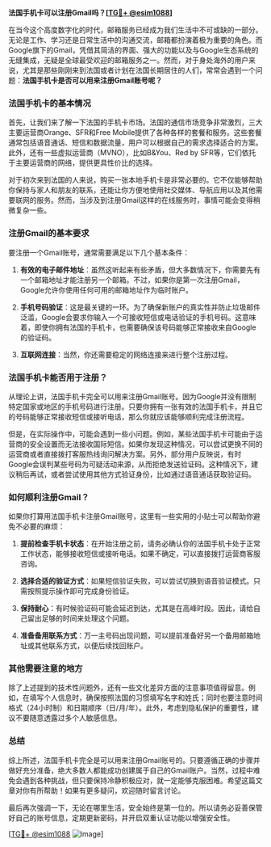 **法国手机卡可以注册Gmail吗？[[TG💪+ @esim1088](https://t.me/s/esim1088)]**

在当今这个高度数字化的时代，邮箱服务已经成为我们生活中不可或缺的一部分。无论是工作、学习还是日常生活中的沟通交流，邮箱都扮演着极为重要的角色。而Google旗下的Gmail，凭借其简洁的界面、强大的功能以及与Google生态系统的无缝集成，无疑是全球最受欢迎的邮箱服务之一。然而，对于身处海外的用户来说，尤其是那些刚刚来到法国或者计划在法国长期居住的人们，常常会遇到一个问题：**法国手机卡是否可以用来注册Gmail账号呢？**

### 法国手机卡的基本情况

首先，让我们来了解一下法国的手机卡市场。法国的通信市场竞争非常激烈，三大主要运营商Orange、SFR和Free Mobile提供了各种各样的套餐和服务。这些套餐通常包括语音通话、短信和数据流量，用户可以根据自己的需求选择适合的方案。此外，还有一些虚拟运营商（MVNO），比如B&You、Red by SFR等，它们依托于主要运营商的网络，提供更具性价比的选择。

对于初次来到法国的人来说，购买一张本地手机卡是非常必要的。它不仅能够帮助你保持与家人和朋友的联系，还能让你方便地使用社交媒体、导航应用以及其他需要联网的服务。然而，当涉及到注册Gmail这样的在线服务时，事情可能会变得稍微复杂一些。

### 注册Gmail的基本要求

要注册一个Gmail账号，通常需要满足以下几个基本条件：

1. **有效的电子邮件地址**：虽然这听起来有些矛盾，但大多数情况下，你需要先有一个邮箱地址才能注册另一个邮箱。不过，如果你是第一次注册Gmail，Google允许你使用任何可用的邮箱地址作为临时账户。
   
2. **手机号码验证**：这是最关键的一环。为了确保新账户的真实性并防止垃圾邮件泛滥，Google会要求你输入一个可接收短信或电话验证的手机号码。这意味着，即使你拥有法国的手机卡，也需要确保该号码能够正常接收来自Google的验证码。

3. **互联网连接**：当然，你还需要稳定的网络连接来进行整个注册过程。

### 法国手机卡能否用于注册？

从理论上讲，法国手机卡完全可以用来注册Gmail账号。因为Google并没有限制特定国家或地区的手机号码进行注册。只要你拥有一张有效的法国手机卡，并且它的号码能够正常接收短信或接听电话，那么你就应该能够顺利完成注册流程。

但是，在实际操作中，可能会遇到一些小问题。例如，某些法国手机卡可能由于运营商的安全设置而无法接收国际短信。如果你发现这种情况，可以尝试更换不同的运营商或者直接拨打客服热线询问解决方案。另外，部分用户反映说，有时Google会误判某些号码为可疑活动来源，从而拒绝发送验证码。这种情况下，建议稍后再试，或者尝试使用其他方式验证身份，比如通过语音通话获取验证码。

### 如何顺利注册Gmail？

如果你打算用法国手机卡注册Gmail账号，这里有一些实用的小贴士可以帮助你避免不必要的麻烦：

1. **提前检查手机卡状态**：在开始注册之前，请务必确认你的法国手机卡处于正常工作状态，能够接收短信或接听电话。如果不确定，可以直接拨打运营商客服咨询。

2. **选择合适的验证方式**：如果短信验证失败，可以尝试切换到语音验证模式。只需按照提示操作即可完成身份验证。

3. **保持耐心**：有时候验证码可能会延迟到达，尤其是在高峰时段。因此，请给自己留出足够的时间来处理这个问题。

4. **准备备用联系方式**：万一主号码出现问题，可以提前准备好另一个备用邮箱地址或其他联系方式，以便后续找回账户。

### 其他需要注意的地方

除了上述提到的技术性问题外，还有一些文化差异方面的注意事项值得留意。例如，在填写个人信息时，确保按照法国的习惯填写名字和姓氏；同时也要注意时间格式（24小时制）和日期顺序（日/月/年）。此外，考虑到隐私保护的重要性，建议不要随意透露过多个人敏感信息。

### 总结

综上所述，法国手机卡完全是可以用来注册Gmail账号的。只要遵循正确的步骤并做好充分准备，绝大多数人都能成功创建属于自己的Gmail账户。当然，过程中难免会遇到各种挑战，但只要保持冷静积极应对，就一定能够克服困难。希望这篇文章对你有所帮助！如果有更多疑问，欢迎随时留言讨论。

最后再次强调一下，无论在哪里生活，安全始终是第一位的。所以请务必妥善保管好自己的账号信息，定期更新密码，并开启双重认证功能以增强安全性。

[[TG💪+ @esim1088](https://t.me/s/esim1088) ![Image](https://i.postimg.cc/4NQfJmqS/Snipaste-2025-05-13-00-14-12.png)]